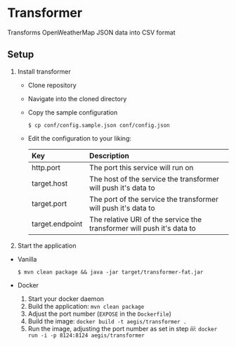 # Transformer

Transforms OpenWeatherMap JSON data into CSV format

## Setup

1. Install transformer
    * Clone repository
    * Navigate into the cloned directory
    * Copy the sample configuration

        ```
        $ cp conf/config.sample.json conf/config.json
        ```

    * Edit the configuration to your liking:

        |Key|Description|
        |:--- |:---|
        |http.port| The port this service will run on |
        |target.host| The host of the service the transformer will push it's data to |
        |target.port| The port of the service the transformer will push it's data to |
        |target.endpoint| The relative URI of the service the transformer will push it's data to |
 

3. Start the application

* Vanilla

    ```
    $ mvn clean package && java -jar target/transformer-fat.jar
    ```

* Docker

    1. Start your docker daemon 
    2. Build the application: `mvn clean package`
    3. Adjust the port number (`EXPOSE` in the `Dockerfile`)
    4. Build the image: `docker build -t aegis/transformer .`
    5. Run the image, adjusting the port number as set in step _iii_: `docker run -i -p 8124:8124 aegis/transformer`